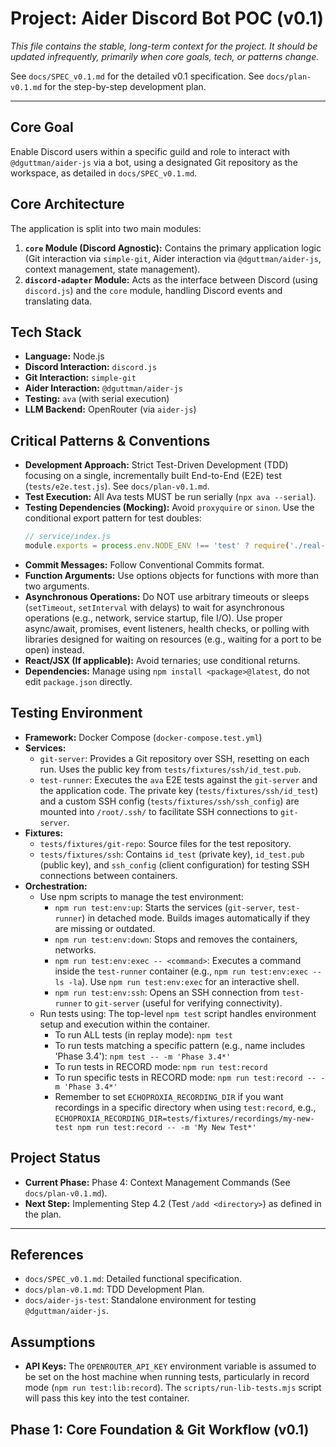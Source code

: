# Project: Aider Discord Bot POC (v0.1)

*This file contains the stable, long-term context for the project.*
*It should be updated infrequently, primarily when core goals, tech, or patterns change.*

See `docs/SPEC_v0.1.md` for the detailed v0.1 specification.
See `docs/plan-v0.1.md` for the step-by-step development plan.

---

## Core Goal

Enable Discord users within a specific guild and role to interact with `@dguttman/aider-js` via a bot, using a designated Git repository as the workspace, as detailed in `docs/SPEC_v0.1.md`.

## Core Architecture

The application is split into two main modules:

1.  **`core` Module (Discord Agnostic):** Contains the primary application logic (Git interaction via `simple-git`, Aider interaction via `@dguttman/aider-js`, context management, state management).
2.  **`discord-adapter` Module:** Acts as the interface between Discord (using `discord.js`) and the `core` module, handling Discord events and translating data.

## Tech Stack

- **Language:** Node.js
- **Discord Interaction:** `discord.js`
- **Git Interaction:** `simple-git`
- **Aider Interaction:** `@dguttman/aider-js`
- **Testing:** `ava` (with serial execution)
- **LLM Backend:** OpenRouter (via `aider-js`)

## Critical Patterns & Conventions

*   **Development Approach:** Strict Test-Driven Development (TDD) focusing on a single, incrementally built End-to-End (E2E) test (`tests/e2e.test.js`). See `docs/plan-v0.1.md`.
*   **Test Execution:** All Ava tests MUST be run serially (`npx ava --serial`).
*   **Testing Dependencies (Mocking):** Avoid `proxyquire` or `sinon`. Use the conditional export pattern for test doubles:
    ```js
    // service/index.js
    module.exports = process.env.NODE_ENV !== 'test' ? require('./real-service') : require('./fake-service')
    ```
*   **Commit Messages:** Follow Conventional Commits format.
*   **Function Arguments:** Use options objects for functions with more than two arguments.
*   **Asynchronous Operations:** Do NOT use arbitrary timeouts or sleeps (`setTimeout`, `setInterval` with delays) to wait for asynchronous operations (e.g., network, service startup, file I/O). Use proper async/await, promises, event listeners, health checks, or polling with libraries designed for waiting on resources (e.g., waiting for a port to be open) instead.
*   **React/JSX (If applicable):** Avoid ternaries; use conditional returns.
*   **Dependencies:** Manage using `npm install <package>@latest`, do not edit `package.json` directly.

## Testing Environment

- **Framework:** Docker Compose (`docker-compose.test.yml`)
- **Services:**
    - `git-server`: Provides a Git repository over SSH, resetting on each run. Uses the public key from `tests/fixtures/ssh/id_test.pub`.
    - `test-runner`: Executes the `ava` E2E tests against the `git-server` and the application code. The private key (`tests/fixtures/ssh/id_test`) and a custom SSH config (`tests/fixtures/ssh/ssh_config`) are mounted into `/root/.ssh/` to facilitate SSH connections to `git-server`.
- **Fixtures:**
    - `tests/fixtures/git-repo`: Source files for the test repository.
    - `tests/fixtures/ssh`: Contains `id_test` (private key), `id_test.pub` (public key), and `ssh_config` (client configuration) for testing SSH connections between containers.
- **Orchestration:**
    - Use npm scripts to manage the test environment:
        - `npm run test:env:up`: Starts the services (`git-server`, `test-runner`) in detached mode. Builds images automatically if they are missing or outdated.
        - `npm run test:env:down`: Stops and removes the containers, networks.
        - `npm run test:env:exec -- <command>`: Executes a command inside the `test-runner` container (e.g., `npm run test:env:exec -- ls -la`). Use `npm run test:env:exec` for an interactive shell.
        - `npm run test:env:ssh`: Opens an SSH connection from `test-runner` to `git-server` (useful for verifying connectivity).
    - Run tests using: The top-level `npm test` script handles environment setup and execution within the container.
        - To run ALL tests (in replay mode): `npm test`
        - To run tests matching a specific pattern (e.g., name includes 'Phase 3.4'): `npm test -- -m 'Phase 3.4*'`
        - To run tests in RECORD mode: `npm run test:record`
        - To run specific tests in RECORD mode: `npm run test:record -- -m 'Phase 3.4*'`
        - Remember to set `ECHOPROXIA_RECORDING_DIR` if you want recordings in a specific directory when using `test:record`, e.g., `ECHOPROXIA_RECORDING_DIR=tests/fixtures/recordings/my-new-test npm run test:record -- -m 'My New Test*'`

## Project Status

- **Current Phase:** Phase 4: Context Management Commands (See `docs/plan-v0.1.md`).
- **Next Step:** Implementing Step 4.2 (Test `/add <directory>`) as defined in the plan.

---

## References

- `docs/SPEC_v0.1.md`: Detailed functional specification.
- `docs/plan-v0.1.md`: TDD Development Plan.
- `docs/aider-js-test`: Standalone environment for testing `@dguttman/aider-js`.

## Assumptions

- **API Keys:** The `OPENROUTER_API_KEY` environment variable is assumed to be set on the host machine when running tests, particularly in record mode (`npm run test:lib:record`). The `scripts/run-lib-tests.mjs` script will pass this key into the test container.

## Phase 1: Core Foundation & Git Workflow (v0.1)


